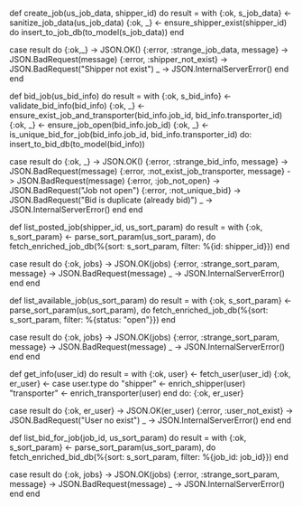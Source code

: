 def create_job(us_job_data, shipper_id) do
  result = with
  {:ok, s_job_data} <- sanitize_job_data(us_job_data)
  {:ok, _} <- ensure_shipper_exist(shipper_id)
  do
    insert_to_job_db(to_model(s_job_data))
  end

  case result do
    {:ok,_} -> JSON.OK()
    {:error, :strange_job_data, message} -> JSON.BadRequest(message)
    {:error, :shipper_not_exist} -> JSON.BadRequest("Shipper not exist")
    _ -> JSON.InternalServerError()
  end
end

def bid_job(us_bid_info) do
  result = with
    {:ok, s_bid_info} <- validate_bid_info(bid_info)
    {:ok, _} <- ensure_exist_job_and_transporter(bid_info.job_id, bid_info.transporter_id)
    {:ok, _} <- ensure_job_open(bid_info.job_id)
    {:ok, _} <- is_unique_bid_for_job(bid_info.job_id, bid_info.transporter_id)
   do: insert_to_bid_db(to_model(bid_info))

  case result do
    {:ok, _} -> JSON.OK()
    {:error, :strange_bid_info, message} -> JSON.BadRequest(message)
    {:error, :not_exist_job_transporter, message} -> JSON.BadRequest(message)
    {:error, :job_not_open} -> JSON.BadRequest("Job not open")
    {:error, :not_unique_bid} -> JSON.BadRequest("Bid is duplicate (already bid)")
    _ -> JSON.InternalServerError()
  end
end

def list_posted_job(shipper_id, us_sort_param) do
  result = with
    {:ok, s_sort_param} <- parse_sort_param(us_sort_param),
  do
    fetch_enriched_job_db(%{sort: s_sort_param, filter: %{id: shipper_id}})
  end

  case result do
    {:ok, jobs} -> JSON.OK(jobs)
    {:error, :strange_sort_param, message} -> JSON.BadRequest(message)
    _ -> JSON.InternalServerError()
  end
end

def list_available_job(us_sort_param) do
  result = with
    {:ok, s_sort_param} <- parse_sort_param(us_sort_param),
  do
    fetch_enriched_job_db(%{sort: s_sort_param, filter: %{status: "open"}})
  end

  case result do
    {:ok, jobs} -> JSON.OK(jobs)
    {:error, :strange_sort_param, message} -> JSON.BadRequest(message)
    _ -> JSON.InternalServerError()
  end
end

def get_info(user_id) do
  result = with
    {:ok, user} <- fetch_user(user_id)
    {:ok, er_user} <- case user.type do
      "shipper" <- enrich_shipper(user)
      "transporter" <- enrich_transporter(user)
    end
  do: {:ok, er_user}

  case result do
    {:ok, er_user} -> JSON.OK(er_user)
    {:error, :user_not_exist} -> JSON.BadRequest("User no exist")
    _ -> JSON.InternalServerError()
  end
end

def list_bid_for_job(job_id, us_sort_param) do
  result = with
    {:ok, s_sort_param} <- parse_sort_param(us_sort_param),
  do
    fetch_enriched_bid_db(%{sort: s_sort_param, filter: %{job_id: job_id}})
  end

  case result do
    {:ok, jobs} -> JSON.OK(jobs)
    {:error, :strange_sort_param, message} -> JSON.BadRequest(message)
    _ -> JSON.InternalServerError()
  end
end